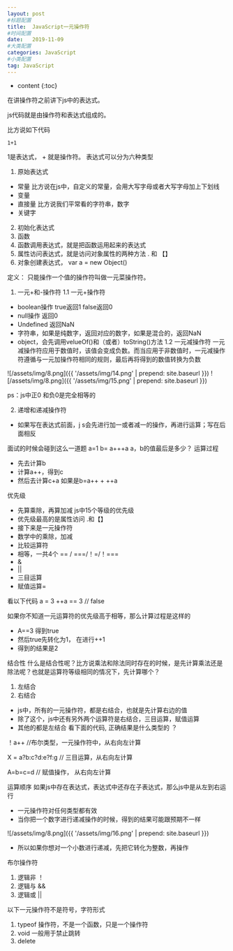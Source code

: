 ```yaml
---
layout: post
#标题配置
title:  JavaScript一元操作符
#时间配置
date:   2019-11-09
#大类配置
categories: JavaScript
#小类配置
tag: JavaScript
---
```


* content
{:toc}

在讲操作符之前讲下js中的表达式。

js代码就是由操作符和表达式组成的。

比方说如下代码

```
1+1
```

1是表达式， + 就是操作符。
表达式可以分为六种类型
1. 原始表达式
* 常量
比方说在js中，自定义的常量，会用大写字母或者大写字母加上下划线
* 变量
* 直接量
比方说我们平常看的字符串，数字
* 关键字
2. 初始化表达式
3. 函数
4. 函数调用表达式，就是把函数运用起来的表达式
5. 属性访问表达式，就是访问对象属性的两种方法 . 和 【】
6. 对象创建表达式， var  a = new Object()

定义： 只能操作一个值的操作符叫做一元菜操作符。
1. 一元+和-操作符
1.1 一元+操作符
* boolean操作 true返回1 false返回0
* null操作 返回0
* Undefined 返回NaN
* 字符串，如果是纯数字，返回对应的数字，如果是混合的，返回NaN
* object，会先调用velueOf()和（或者）toString()方法
1.2 一元减操作符
一元减操作符应用于数值时，该值会变成负数。而当应用于非数值时，一元减操作符遵循与一元加操作符相同的规则，最后再将得到的数值转换为负数

![/assets/img/8.png]({{ '/assets/img/14.png' | prepend: site.baseurl  }})
![/assets/img/8.png]({{ '/assets/img/15.png' | prepend: site.baseurl  }})

ps：js中正0 和负0是完全相等的
	
2. 递增和递减操作符
* 如果写在表达式前面，j s会先进行加一或者减一的操作，再进行运算；写在后面相反
	
面试的时候会碰到这么一道题
a=1
b= a+++a
a，b的值最后是多少？
运算过程
* 先去计算b
* 计算a++，得到c
* 然后去计算c+a
如果是b=a++ + ++a

优先级
* 先算乘除，再算加减
js中15个等级的优先级
* 优先级最高的是属性访问 .和【】
* 接下来是一元操作符
* 数学中的乘除，加减
* 比较运算符
* 相等，一共4个 == / ===/！=/！===
* &
* ||
* 三目运算
* 赋值运算=

看以下代码
a = 3
++a == 3 // false

如果你不知道一元运算符的优先级高于相等，那么计算过程是这样的
* A==3 得到true
* 然后true先转化为1， 在进行++1
* 得到的结果是2

结合性
什么是结合性呢？比方说乘法和除法同时存在的时候，是先计算乘法还是除法呢？也就是运算符等级相同的情况下，先计算哪个？
1. 左结合
2. 右结合
* js中，所有的一元操作符，都是右结合，也就是先计算右边的值
* 除了这个，js中还有另外两个运算符是右结合，三目运算，赋值运算
* 其他的都是左结合
看下面的代码, 正确结果是什么类型的 ？

！a++ //布尔类型，一元操作符中，从右向左计算

X = a?b:c?d:e?f:g  // 三目运算，从右向左计算

A=b=c=d // 赋值操作， 从右向左计算

运算顺序
如果js中存在表达式，表达式中还存在子表达式，那么js中是从左到右运行

* 一元操作符对任何类型都有效
* 当你把一个数字进行递减操作的时候，得到的结果可能跟预期不一样

![/assets/img/8.png]({{ '/assets/img/16.png' | prepend: site.baseurl  }})

* 所以如果你想对一个小数进行递减，先把它转化为整数，再操作

布尔操作符
1. 逻辑非 ！
2. 逻辑与 &&
3. 逻辑或 ||
 
以下一元操作符不是符号，字符形式
1. typeof 操作符，不是一个函数，只是一个操作符
2. void 一般用于禁止跳转
3. delete
